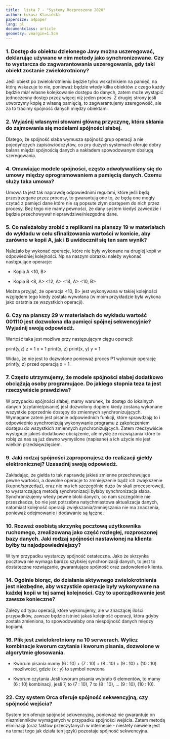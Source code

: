 ```yaml
---
title:  lista 7 - "Systemy Rozproszone 2020"
author: Łukasz Klasiński
papersize: a4paper
lang: pl
documentclass: article
geometry: vmargin=1.5cm
---
```


### 1. Dostęp do obiektu dzielonego Javy można uszeregować, deklarując używane w nim metody jako synchronizowane. Czy to wystarcza do zagwarantowania uszeregowania, gdy taki obiekt zostanie zwielokrotniony?

Jeśli obiekt po zwielokrotnieniu będzie tylko wskaźnikiem na pamięć, na którą wskazuje to nie, ponieważ będzie wtedy kilka obiektów z czego każdy będzie miał własne kolejkowanie dostępu do danych, zatem może wystąpić jednoczesny dostęp przez więcej niż jeden proces. Z drugiej strony jeśli utworzymy kopię z własną pamięcią, to zagwarantujemy szeregowość, ale za to tracimy spójność danych między obiektami.

### 2. Wyjaśnij własnymi słowami główną przyczynę, która skłania do zajmowania się modelami spójności słabej.

Dlatego, że spójność słaba wymusza spójność grup operacji a nie pojedyńczych zapisów/odczytów, co pry dużych systemach oferuje dobry balans międzi spójnością danych a nakładem spowodowanym obsługą szeregowania.

### 4. Omawiając modele spójności, często odwoływaliśmy się do umowy między oprogramowaniem a pamięcią danych. Czemu służy taka umowa?

Umowa ta jest tak naprawdę odpowiednimi regułami, które jeśli będą przestrzegane przez procesy, to gwarantują one to, że będą one mogły czytać z pamięci dane które nie są popsute złym dostępem do nich przez procesy. Bez tego nie mamy pewności, że dany system kiedyś zawiedzie i będzie przechowywał nieprawdziwe/niezgodne dane.

### 5. Co należałoby zrobić z replikami na planszy 19 w materiałach do wykładu w celu sfinalizowania wartości w konicie, aby zarówno w kopii A, jak i B uwidocznił się ten sam wynik?

Należało by wykonać operacje, które nie były wykonane na drugiej kopii w odpowiedniej kolejności. Np na naszym obrazku należy wykonać następujące operacje:

  * Kopia A
  <10, B>

  * Kopia B
  <8, A>
  <12, A>
  <14, A>
  <10, B>

Można przyjąć, że operacja <10, B> jest wykonywana w takiej kolejności względem tego kiedy została wywołana (w moim przykładzie była wykona jako ostatnia ze wszystkich operacji).

### 6. Czy na planszy 29 w materiałach do wykładu wartość 001110 jest dozwolona dla pamięci spójnej sekwencyjnie? Wyjaśnij swoją odpowiedź.

Wartość taka jest możliwa przy następującym ciągu operacji:

print(y,z)
z = 1
x = 1
print(x, z)
print(x, y)
y = 1

Widać, że nie jest to dozwolone ponieważ proces P1 wykonuje operację print(y, z) przed operacją x = 1.

### 7. Często utrzymujemy, że modele spójności słabej dodatkowo obciążają osoby programujące. Do jakiego stopnia teza ta jest rzeczywiście prawdziwa?

W przypadku spójności słabej, mamy warunek, że dostęp do lokalnych danych (czytanie/pisanie) jest dozwolony dopiero kiedy zostaną wykonane wszystkie poprzednie dostępy do zmiennych synchronizujących. Wymagane zatem jest pisanie odpowiednich funkcji, które sprawdzają to i odpowiednio synchronizują wykonywanie programu z zakończeniem dostępu do wszystkich zmiennych synchronizujących. Zatem rzeczywiście występuje jakieś dodatkowe obciążenie, ale myślę że rozwiązania które to robią za nas są już dawno wymyślone (napisane) a ich użycie nie jest wielkim przedsięwzięciem.

### 9. Jaki rodzaj spójności zaproponujesz do realizacji giełdy elektronicznej? Uzasadnij swoją odpowiedź.

Zakładając, że giełda to tak naprawdę jakieś zmienne przechowujące pewne wartości, a dowolne operacje to zmniejszenie bądź ich zwiększenie (kupno/sprzedaż), oraz nie ma ich szczególnie dużo (w skali procesorowej), to wystarczającą metodą synchronizacji byłaby synchronizacja słaba. Synchronizujemy wtedy pewne bloki danych, co nam szczególnie nie przeszkadza, bo nie jest potrzebna natychmiastowa aktualizacja danych, natomiast kolejność operacji zwiększania/zmniejszania nie ma znaczenia, ponieważ odejmowanie i dodawanie są łączne.

### 10. Rozważ osobistą skrzynkę pocztową użytkownika ruchomego, zrealizowaną jako część rozległej, rozproszonej bazy danych. Jaki rodzaj spójności nastawionej na klienta byłby tu najodpowiedniejszy?

W tym przypadku wystarczy spójność ostateczna. Jako że skrzynka pocztowa nie wymaga bardzo szybkiej synchronizacji danych, to jest to dostateczne rozwiązanie, gwarantujące spójność oraz zadowolenie klienta.

### 14. Ogólnie biorąc, do działania aktywnego zwielokrotnienia jest niezbędne, aby wszystkie operacje były wykonywane na każdej kopii w tej samej kolejności. Czy to uporządkowanie jest zawsze konieczne?

Zależy od typu operacji, które wykonujemy, ale w znaczącej ilości przypadków, zawsze będzie istnieć jakaś kolejność operacji, która gdyby została zmieniona, to spowodowałaby ona niespójność danych między kopiami.

### 16. Plik jest zwielokrotniony na 10 serwerach. Wylicz kombinacje kworum czytania i kworum pisania, dozwolone w algorytmie głosowania.

  * Kworum pisania
  mamy (6 : 10) + (7 : 10) + (8 : 10) + (9 : 10) + (10 : 10) możliwości, gdzie (x : y) to symbol newtona

  * Kworum czytania
  Jeśli kworum pisania wybrało 6 elementów, to mamy (6 : 10) kombinacji, jeśli 7, to (7 : 10), 7 to (8 : 10), ... (9 : 10), (10 : 10).

### 22. Czy system Orca oferuje spójność sekwencyjną, czy spójność wejścia?

System ten oferuje spójność sekwencyjną, ponieważ nie gwarantuje on niezmienników wymaganych w przypadku spójności wejścia. Zatem metodą eliminacji (oraz faktów przeczytanych w internecie - niestety niewiele jest na temat tego jak działa ten język) pozostaje spójność sekwencyjna.
